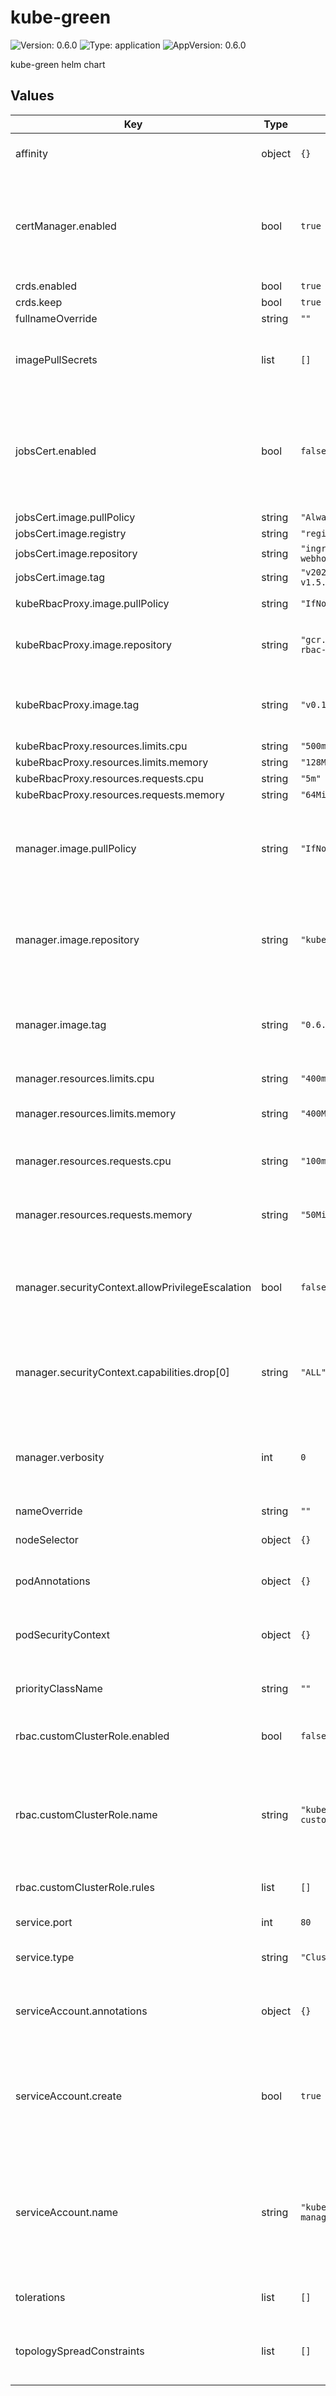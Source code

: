 # kube-green

![Version: 0.6.0](https://img.shields.io/badge/Version-0.6.0-informational?style=flat-square) ![Type: application](https://img.shields.io/badge/Type-application-informational?style=flat-square) ![AppVersion: 0.6.0](https://img.shields.io/badge/AppVersion-0.6.0-informational?style=flat-square)

kube-green helm chart

## Values

| Key | Type | Default | Description |
|-----|------|---------|-------------|
| affinity | object | `{}` | Affinity rules for pod assignment. |
| certManager.enabled | bool | `true` | If cert-manager is enabled, the configurations will use it to manage the needed certificates. |
| crds.enabled | bool | `true` |  |
| crds.keep | bool | `true` |  |
| fullnameOverride | string | `""` |  |
| imagePullSecrets | list | `[]` | List of secrets used to access private image repositories. |
| jobsCert.enabled | bool | `false` | If enabled, the certificates will be managed by a custom Job, without the integration with the cert-manager. |
| jobsCert.image.pullPolicy | string | `"Always"` |  |
| jobsCert.image.registry | string | `"registry.k8s.io"` |  |
| jobsCert.image.repository | string | `"ingress-nginx/kube-webhook-certgen"` |  |
| jobsCert.image.tag | string | `"v20221220-controller-v1.5.1-58-g787ea74b6"` |  |
| kubeRbacProxy.image.pullPolicy | string | `"IfNotPresent"` | Image pull policy. |
| kubeRbacProxy.image.repository | string | `"gcr.io/kubebuilder/kube-rbac-proxy"` | Docker image repository for the kube-rbac-proxy. |
| kubeRbacProxy.image.tag | string | `"v0.16.0"` | Specific image tag to use for the kube-rbac-proxy. |
| kubeRbacProxy.resources.limits.cpu | string | `"500m"` |  |
| kubeRbacProxy.resources.limits.memory | string | `"128Mi"` |  |
| kubeRbacProxy.resources.requests.cpu | string | `"5m"` |  |
| kubeRbacProxy.resources.requests.memory | string | `"64Mi"` |  |
| manager.image.pullPolicy | string | `"IfNotPresent"` | Defines the image pull policy. Avoids pulling the image if it's already present. |
| manager.image.repository | string | `"kubegreen/kube-green"` | The Docker image repository for the kube-green manager application. |
| manager.image.tag | string | `"0.6.0"` | The specific image tag of the kube-green manager to use. |
| manager.resources.limits.cpu | string | `"400m"` | Maximum CPU allowed. |
| manager.resources.limits.memory | string | `"400Mi"` | Maximum memory allowed. |
| manager.resources.requests.cpu | string | `"100m"` | Requested CPU to guarantee for the pod. |
| manager.resources.requests.memory | string | `"50Mi"` | Requested memory to guarantee for the pod. |
| manager.securityContext.allowPrivilegeEscalation | bool | `false` | Prevents the pod from gaining additional privileges. Set to false for security. |
| manager.securityContext.capabilities.drop[0] | string | `"ALL"` | Drops all Linux capabilities for the pod, enhancing security. |
| manager.verbosity | int | `0` | Sets the logging verbosity level. A value of 0 means minimal logging. |
| nameOverride | string | `""` |  |
| nodeSelector | object | `{}` | Node labels for pod assignment. |
| podAnnotations | object | `{}` | Annotations to add to each pod. |
| podSecurityContext | object | `{}` | Security settings that apply to all containers in the pod. |
| priorityClassName | string | `""` | Priority class name for the pods. |
| rbac.customClusterRole.enabled | bool | `false` | If true, the custom ClusterRole is enabled. |
| rbac.customClusterRole.name | string | `"kube-green-manager-role-custom-aggregate"` | The name of the custom ClusterRole to aggregate with the default role managed by the chart. |
| rbac.customClusterRole.rules | list | `[]` | Rules to add to the custom ClusterRole. |
| service.port | int | `80` | Port for the service. |
| service.type | string | `"ClusterIP"` | Type of service to expose. |
| serviceAccount.annotations | object | `{}` | Annotations to add to the service account if created. |
| serviceAccount.create | bool | `true` | Specifies whether a service account should be created for the application. |
| serviceAccount.name | string | `"kube-green-controller-manager"` | The name of the service account to use. If not set and create is true, a name is generated using the fullname template. |
| tolerations | list | `[]` | Tolerations for pod scheduling. |
| topologySpreadConstraints | list | `[]` | Topology spread constraints for pod placement. |

